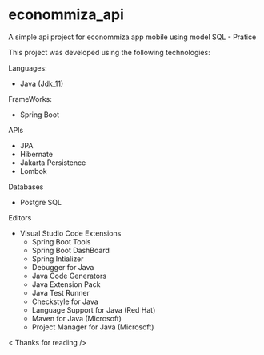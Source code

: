 # econommiza_api

A simple api project for econommiza app mobile using model SQL - Pratice


This project was developed using the following technologies:

Languages:
* Java (Jdk_11)

FrameWorks:
* Spring Boot

APIs
* JPA
* Hibernate
* Jakarta Persistence
* Lombok

Databases
* Postgre SQL

Editors
* Visual Studio Code
  Extensions
    * Spring Boot Tools 
    * Spring Boot DashBoard
    * Spring Intializer
    * Debugger for Java
    * Java Code Generators
    * Java Extension Pack
    * Java Test Runner
    * Checkstyle for Java
    * Language Support for Java (Red Hat)
    * Maven for Java (Microsoft)
    * Project Manager for Java (Microsoft)

< Thanks for reading />
